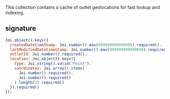 This collection contains a cache of outlet geolocations for fast lookup and indexing.

## signature
```js
Joi.object().keys({
  createdDatetimeStamp: Joi.number().max(999999999999999).required(),
  lastModifiedDatetimeStamp: Joi.number().max(999999999999999).required(),
  outletId: Joi.number().required(),
  location: Joi.object().keys({
    type: Joi.string().valid("Point"),
    coordinates: Joi.array().items(
      Joi.number().required(),
      Joi.number().required()
    ).length(2).required()
  }).required()
});
```